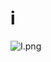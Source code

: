 # i

![I.png](https://github.com/Tan12d/Oracle-Database-Problems/assets/100254217/92da34fe-38f0-4b0d-9146-47afeeee9a6e)

